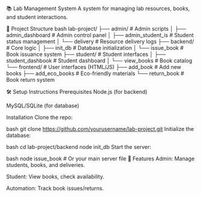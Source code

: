 📚 Lab Management System
A system for managing lab resources, books, and student interactions.

🚀 Project Structure
bash
lab-project/
├── admin/                  # Admin scripts
│   ├── admin_dashboard     # Admin control panel
│   ├── admin_student_is    # Student status management
│   └── delivery            # Resource delivery logs
├── backend/                # Core logic
│   ├── init_db             # Database initialization
│   └── issue_book          # Book issuance system
├── student/                # Student interfaces
│   ├── student_dashbook    # Student dashboard
│   └── view_books          # Book catalog
└── frontend/               # User interfaces (HTML/JS)
    ├── add_book            # Add new books
    ├── add_eco_books       # Eco-friendly materials
    └── return_book         # Book return system

    
🛠️ Setup Instructions
Prerequisites
Node.js (for backend)

MySQL/SQLite (for database)

Installation
Clone the repo:

bash
git clone https://github.com/yourusername/lab-project.git
Initialize the database:

bash
cd lab-project/backend
node init_db
Start the server:

bash
node issue_book  # Or your main server file
🎯 Features
Admin: Manage students, books, and deliveries.

Student: View books, check availability.

Automation: Track book issues/returns.

